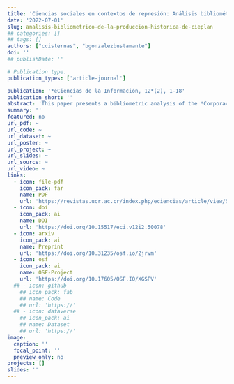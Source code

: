 ```yaml
---
title: 'Ciencias sociales en contextos de represión: Análisis bibliométrico de la producción histórica de la Corporación de Estudios para Latinoamérica, Chile (1979-1989)'
date: '2022-07-01'
slug: analisis-bibliometrico-de-la-produccion-historica-de-cieplan
## categories: []
## tags: []
authors: ["ccisternas", "bgonzalezbustamante"]
doi: ''
## publishDate: ''

# Publication type.
publication_types: ['article-journal']

publication: '*eCiencias de la Información, 12*(2), 1-18'
publication_short: ''
abstract: 'This paper presents a bibliometric analysis of the *Corporación de Estudios para Latinoamérica* (CIEPLAN in Spanish) scientific production. This was the most important think tank during the dictatorship and democratisation in Chile. The analysis is carried out based on bibliographic entries (*n* = 145), references (*n* = 4,055), and biographical information of the authors from 1979 to 1989. Three dimensions are analysed: scientific production and topics, collaboration and co-authorship, and references or information consumption. We use descriptive statistics, unsupervised topic modelling, and Social Network Analysis (SNA). The results reveal a constant trend in the scientific production and classic topics of the economy associated with inequality and political issues. Moreover, the collaboration and citation analyses show the existence of a community composed of recognised academics and members of the Chilean political elite who were central in the intellectual production and the references’ network. These findings allow us to name CIEPLAN as one of the main epistemic communities during Chile’s democratic recovery and transition, specifically during the first democratic governments, where a number of members were recruited to assume important positions in the executive. To this day, these actors continue influencing the policy-making process in Chile.'
summary: ''
featured: no
url_pdf: ~
url_code: ~
url_dataset: ~
url_poster: ~
url_project: ~
url_slides: ~
url_source: ~
url_video: ~
links:
  - icon: file-pdf
    icon_pack: far
    name: PDF
    url: 'https://revistas.ucr.ac.cr/index.php/eciencias/article/view/50078'
  - icon: doi
    icon_pack: ai
    name: DOI
    url: 'https://doi.org/10.15517/eci.v12i2.50078'
  - icon: arxiv
    icon_pack: ai
    name: Preprint
    url: 'https://doi.org/10.31235/osf.io/2jrvm'
  - icon: osf
    icon_pack: ai
    name: OSF-Project
    url: 'https://doi.org/10.17605/OSF.IO/XGSPV'
  ## - icon: github
    ## icon_pack: fab
    ## name: Code
    ## url: 'https://'
  ## - icon: dataverse
    ## icon_pack: ai
    ## name: Dataset
    ## url: 'https://'
image:
  caption: ''
  focal_point: ''
  preview_only: no
projects: []
slides: ''
---
```


